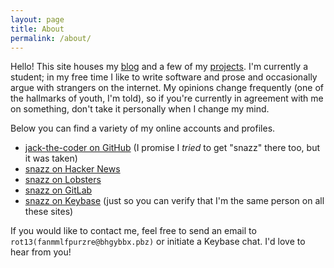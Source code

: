 ```yaml
---
layout: page
title: About
permalink: /about/
---
```


Hello! This site houses my [blog](https://www.snazz.xyz/) and a few of my [projects](https://www.snazz.xyz/projects/). I'm currently a student; in my free time I like to write software and prose and occasionally argue with strangers on the internet. My opinions change frequently (one of the hallmarks of youth, I'm told), so if you're currently in agreement with me on something, don't take it personally when I change my mind. 

Below you can find a variety of my online accounts and profiles. 

- [jack-the-coder on GitHub](https://github.com/jack-the-coder) (I promise I *tried* to get "snazz" there too, but it was taken)
- [snazz on Hacker News](https://news.ycombinator.com/user?id=snazz)
- [snazz on Lobsters](https://lobste.rs/u/snazz)
- [snazz on GitLab](https://gitlab.com/snazz)
- [snazz on Keybase](https://keybase.io/snazz) (just so you can verify that I'm the same person on all these sites)

If you would like to contact me, feel free to send an email to `rot13(fanmmlfpurzre@bhgybbx.pbz)` or initiate a Keybase chat. I'd love to hear from you!
